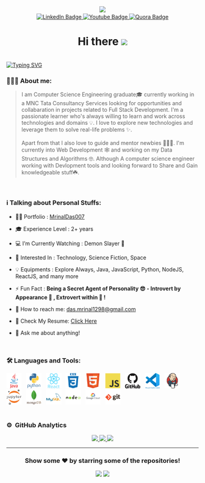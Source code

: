 <div align="center">
  <img src="https://media.giphy.com/media/M9gbBd9nbDrOTu1Mqx/giphy.gif" width="100"/>
  <div id="badges">
    <a href="https://www.linkedin.com/in/mrinal007">
      <img src="https://img.shields.io/badge/LinkedIn-blue?style=for-the-badge&logo=linkedin&logoColor=white" alt="LinkedIn Badge"/>
    </a>
    <a href="https://youtube.com/@akrandom7001">
      <img src="https://img.shields.io/badge/YouTube-red?style=for-the-badge&logo=youtube&logoColor=white" alt="Youtube Badge"/>
    </a>
    <a href="https://dmrinalspace1.quora.com/">
      <img src="https://img.shields.io/badge/Quora-orange?style=for-the-badge&logo=quora&logoColor=white" alt="Quora Badge"/>
    </a>
  </div>
  <h1>
    Hi there
    <img src="https://media.giphy.com/media/hvRJCLFzcasrR4ia7z/giphy.gif" width="30px"/>
  </h1>
</div>
<br />
<a href="https://git.io/typing-svg"><img src="https://readme-typing-svg.herokuapp.com?font=Mono&size=25&pause=1000&color=24B612&center=true&vCenter=true&width=500&lines=Exploring+Webdev.;Love+To+Develop+that+help+people.;Eagar+for+new+Technology.;Security+Enthusiasm." alt="Typing SVG" /></a>

<br />

### 🧔🏻‍♂️ About me:

> I am Computer Science Engineering graduate🎓 currently working in a MNC Tata Consultancy Services looking for opportunities and collabaration in projects related to Full Stack Development. I'm a passionate learner who's always willing to learn and work across technologies and domains 💡. I love to explore new technologies and leverage them to solve real-life problems ✨.
> <br />
> <br />
> Apart from that I also love to guide and mentor newbies 👨🏻‍💻. I'm currently into Web Development 🕸️ and working on my Data Structures and Algorithms 🤓. Although A computer science engineer working with Devlopment tools and looking forward to Share and Gain knowledgeable stuff☘️.

<br />

### ℹ️ Talking about Personal Stuffs:

- 👨‍💻 Portfolio : [MrinalDas007]()

- 🎓 Experience Level : 2+ years

- 💻 I’m Currently Watching : Demon Slayer 🚀

- 🧩 Interested In : Technology, Science Fiction, Space

- 💡 Equipments : Explore Always, Java, JavaScript, Python, NodeJS, ReactJS, and many more

- ⚡ Fun Fact : **Being a Secret Agent of Personality 😎 - Introvert by Appearance 🙂 , Extrovert within 🤪 !**

- 📧 How to reach me: das.mrinal1298@gmail.com

- 📝 Check My Resume: [Click Here](https://drive.google.com/file/d/1NoSJUI9ET3Orcn5D_Qa-RlT9-GH_jBri/view?usp=sharing)

- 💬 Ask me about anything!

<br />

### 🛠️ Languages and Tools:

<div>
  <img src="https://github.com/devicons/devicon/blob/master/icons/java/java-original-wordmark.svg" title="Java" alt="Java" width="40" height="40"/>&nbsp;&nbsp;
  <img src="https://github.com/devicons/devicon/blob/master/icons/python/python-original-wordmark.svg" title="Python" alt="Python" width="40" height="40"/>&nbsp;&nbsp;
  <img src="https://github.com/devicons/devicon/blob/master/icons/react/react-original-wordmark.svg" title="React" alt="React" width="40" height="40"/>&nbsp;&nbsp;
  <img src="https://github.com/devicons/devicon/blob/master/icons/css3/css3-plain-wordmark.svg"  title="CSS3" alt="CSS" width="40" height="40"/>&nbsp;&nbsp;
  <img src="https://github.com/devicons/devicon/blob/master/icons/html5/html5-original.svg" title="HTML5" alt="HTML" width="40" height="40"/>&nbsp;&nbsp;
  <img src="https://github.com/devicons/devicon/blob/master/icons/javascript/javascript-original.svg" title="JavaScript" alt="JavaScript" width="40" height="40"/>&nbsp;&nbsp;
  <img src="https://github.com/devicons/devicon/blob/master/icons/github/github-original-wordmark.svg" title="GitHub" alt="GitHub" width="40" height="40"/>&nbsp;&nbsp;
  <img src="https://github.com/devicons/devicon/blob/master/icons/vscode/vscode-original-wordmark.svg" title="VScode" alt="VScode" width="40" height="40"/>&nbsp;&nbsp;
  <img src="https://github.com/devicons/devicon/blob/master/icons/jenkins/jenkins-original.svg" title="Jenkins" alt="Jenkins" width="40" height="40"/>&nbsp;&nbsp;
  <img src="https://github.com/devicons/devicon/blob/master/icons/jupyter/jupyter-original-wordmark.svg" title="Jupyter" alt="Jupyter" width="40" height="40"/>&nbsp;&nbsp;
  <img src="https://github.com/devicons/devicon/blob/master/icons/mongodb/mongodb-original-wordmark.svg" title="MongoDB" alt="MongoDB" width="40" height="40"/>&nbsp;&nbsp;
  <img src="https://github.com/devicons/devicon/blob/master/icons/mysql/mysql-original-wordmark.svg" title="MySQL"  alt="MySQL" width="40" height="40"/>&nbsp;&nbsp;
  <img src="https://github.com/devicons/devicon/blob/master/icons/nodejs/nodejs-original-wordmark.svg" title="NodeJS" alt="NodeJS" width="40" height="40"/>&nbsp;&nbsp;
  <img src="https://github.com/devicons/devicon/blob/master/icons/googlecloud/googlecloud-original-wordmark.svg" title="GCP" alt="GoogleCloud" width="40" height="40"/>&nbsp;&nbsp;
  <img src="https://github.com/devicons/devicon/blob/master/icons/git/git-original-wordmark.svg" title="Git" alt="Git" width="40" height="40"/>
</div>

<br />

### ⚙️ &nbsp;GitHub Analytics

<p align="center">
  <a href="https://github.com/MrinalDas007">
    <img height="180em" src="https://github-readme-stats-eight-theta.vercel.app/api?username=MrinalDas007&show_icons=true&theme=vue-dark&include_all_commits=true" />
    <img height="180em" src="https://github-readme-streak-stats.herokuapp.com/?user=MrinalDas007&theme=vue-dark" />
    <img height="180em" src="https://github-readme-stats-eight-theta.vercel.app/api/top-langs/?username=MrinalDas007&layout=compact&theme=vue-dark" />
  </a>
</p>

---

<div align="center">

  ### Show some ❤️ by starring some of the repositories!

  <img src="https://forthebadge.com/images/badges/built-with-love.svg" />
  <img src="https://forthebadge.com/images/badges/built-by-developers.svg" />
</div>
